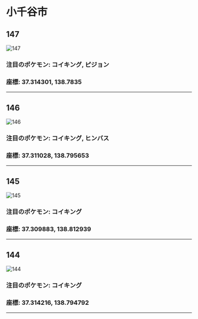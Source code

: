 # 小千谷市
## 147
![147](https://local.pokemon.jp/img/p/manhole/1779749989a248a4d80438774bd31c5c_l.png "147")
### 注目のポケモン: コイキング, ピジョン
### 座標: 37.314301, 138.7835
---
## 146
![146](https://local.pokemon.jp/img/p/manhole/1eb3ac5b96b69515307e7b8d461b83b7_l.png "146")
### 注目のポケモン: コイキング, ヒンバス
### 座標: 37.311028, 138.795653
---
## 145
![145](https://local.pokemon.jp/img/p/manhole/5b25c222f6dcfd8f930f37bcbc9e1d36_l.png "145")
### 注目のポケモン: コイキング
### 座標: 37.309883, 138.812939
---
## 144
![144](https://local.pokemon.jp/img/p/manhole/cb0b83a72c4a02d3828408438fe69c79_l.png "144")
### 注目のポケモン: コイキング
### 座標: 37.314216, 138.794792
---